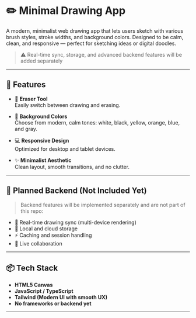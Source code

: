 # ✏️ Minimal Drawing App

A modern, minimalist web drawing app that lets users sketch with various brush styles, stroke widths, and background colors. Designed to be calm, clean, and responsive — perfect for sketching ideas or digital doodles.

> ⚠️ Real-time sync, storage, and advanced backend features will be added separately

---

## 🎨 Features

- 🧽 **Eraser Tool**  
  Easily switch between drawing and erasing.

- 🌈 **Background Colors**  
  Choose from modern, calm tones: white, black, yellow, orange, blue, and gray.

- 💻 **Responsive Design**  
  Optimized for desktop and tablet devices.

- ✨ **Minimalist Aesthetic**  
  Clean layout, smooth transitions, and no clutter.

---

## 🚧 Planned Backend (Not Included Yet)

> Backend features will be implemented separately and are not part of this repo:

- 🔄 Real-time drawing sync (multi-device rendering)
- 💾 Local and cloud storage
- ⚡ Caching and session handling
- 📡 Live collaboration

---

## 📦 Tech Stack

- **HTML5 Canvas**
- **JavaScript / TypeScript**
- **Tailwind (Modern UI with smooth UX)**
- **No frameworks or backend yet**
---

